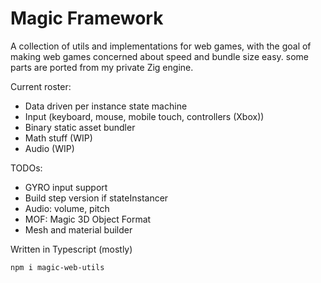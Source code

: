 # Magic Framework
A collection of utils and implementations for web games,
with the goal of making web games concerned about speed and bundle size easy.
some parts are ported from my private Zig engine.

Current roster:
- Data driven per instance state machine
- Input (keyboard, mouse, mobile touch, controllers (Xbox))
- Binary static asset bundler
- Math stuff (WIP)
- Audio (WIP)

TODOs:
- GYRO input support
- Build step version if stateInstancer
- Audio: volume, pitch
- MOF: Magic 3D Object Format
- Mesh and material builder

Written in Typescript (mostly)

```npm i magic-web-utils```